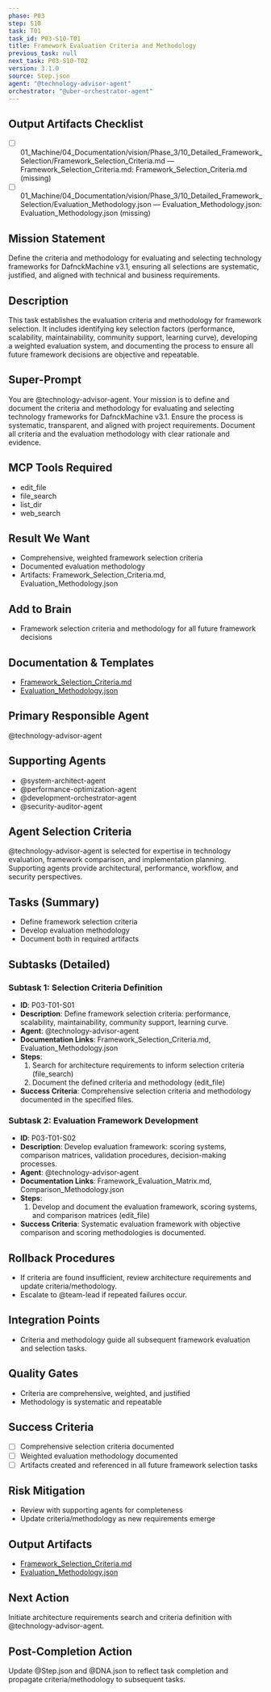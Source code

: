 ```yaml
---
phase: P03
step: S10
task: T01
task_id: P03-S10-T01
title: Framework Evaluation Criteria and Methodology
previous_task: null
next_task: P03-S10-T02
version: 3.1.0
source: Step.json
agent: "@technology-advisor-agent"
orchestrator: "@uber-orchestrator-agent"
---
```

## Output Artifacts Checklist
- [ ] 01_Machine/04_Documentation/vision/Phase_3/10_Detailed_Framework_Selection/Framework_Selection_Criteria.md — Framework_Selection_Criteria.md: Framework_Selection_Criteria.md (missing)
- [ ] 01_Machine/04_Documentation/vision/Phase_3/10_Detailed_Framework_Selection/Evaluation_Methodology.json — Evaluation_Methodology.json: Evaluation_Methodology.json (missing)

## Mission Statement
Define the criteria and methodology for evaluating and selecting technology frameworks for DafnckMachine v3.1, ensuring all selections are systematic, justified, and aligned with technical and business requirements.

## Description
This task establishes the evaluation criteria and methodology for framework selection. It includes identifying key selection factors (performance, scalability, maintainability, community support, learning curve), developing a weighted evaluation system, and documenting the process to ensure all future framework decisions are objective and repeatable.

## Super-Prompt
You are @technology-advisor-agent. Your mission is to define and document the criteria and methodology for evaluating and selecting technology frameworks for DafnckMachine v3.1. Ensure the process is systematic, transparent, and aligned with project requirements. Document all criteria and the evaluation methodology with clear rationale and evidence.

## MCP Tools Required
- edit_file
- file_search
- list_dir
- web_search

## Result We Want
- Comprehensive, weighted framework selection criteria
- Documented evaluation methodology
- Artifacts: Framework_Selection_Criteria.md, Evaluation_Methodology.json

## Add to Brain
- Framework selection criteria and methodology for all future framework decisions

## Documentation & Templates
- [Framework_Selection_Criteria.md](mdc:01_Machine/04_Documentation/vision/Phase_3/10_Detailed_Framework_Selection/Framework_Selection_Criteria.md)
- [Evaluation_Methodology.json](mdc:01_Machine/04_Documentation/vision/Phase_3/10_Detailed_Framework_Selection/Evaluation_Methodology.json)

## Primary Responsible Agent
@technology-advisor-agent

## Supporting Agents
- @system-architect-agent
- @performance-optimization-agent
- @development-orchestrator-agent
- @security-auditor-agent

## Agent Selection Criteria
@technology-advisor-agent is selected for expertise in technology evaluation, framework comparison, and implementation planning. Supporting agents provide architectural, performance, workflow, and security perspectives.

## Tasks (Summary)
- Define framework selection criteria
- Develop evaluation methodology
- Document both in required artifacts

## Subtasks (Detailed)
### Subtask 1: Selection Criteria Definition
- **ID**: P03-T01-S01
- **Description**: Define framework selection criteria: performance, scalability, maintainability, community support, learning curve.
- **Agent**: @technology-advisor-agent
- **Documentation Links**: Framework_Selection_Criteria.md, Evaluation_Methodology.json
- **Steps**:
  1. Search for architecture requirements to inform selection criteria (file_search)
  2. Document the defined criteria and methodology (edit_file)
- **Success Criteria**: Comprehensive selection criteria and methodology documented in the specified files.

### Subtask 2: Evaluation Framework Development
- **ID**: P03-T01-S02
- **Description**: Develop evaluation framework: scoring systems, comparison matrices, validation procedures, decision-making processes.
- **Agent**: @technology-advisor-agent
- **Documentation Links**: Framework_Evaluation_Matrix.md, Comparison_Methodology.json
- **Steps**:
  1. Develop and document the evaluation framework, scoring systems, and comparison matrices (edit_file)
- **Success Criteria**: Systematic evaluation framework with objective comparison and scoring methodologies is documented.

## Rollback Procedures
- If criteria are found insufficient, review architecture requirements and update criteria/methodology.
- Escalate to @team-lead if repeated failures occur.

## Integration Points
- Criteria and methodology guide all subsequent framework evaluation and selection tasks.

## Quality Gates
- Criteria are comprehensive, weighted, and justified
- Methodology is systematic and repeatable

## Success Criteria
- [ ] Comprehensive selection criteria documented
- [ ] Weighted evaluation methodology documented
- [ ] Artifacts created and referenced in all future framework selection tasks

## Risk Mitigation
- Review with supporting agents for completeness
- Update criteria/methodology as new requirements emerge

## Output Artifacts
- [Framework_Selection_Criteria.md](mdc:01_Machine/04_Documentation/vision/Phase_3/10_Detailed_Framework_Selection/Framework_Selection_Criteria.md)
- [Evaluation_Methodology.json](mdc:01_Machine/04_Documentation/vision/Phase_3/10_Detailed_Framework_Selection/Evaluation_Methodology.json)

## Next Action
Initiate architecture requirements search and criteria definition with @technology-advisor-agent.

## Post-Completion Action
Update @Step.json and @DNA.json to reflect task completion and propagate criteria/methodology to subsequent tasks. 